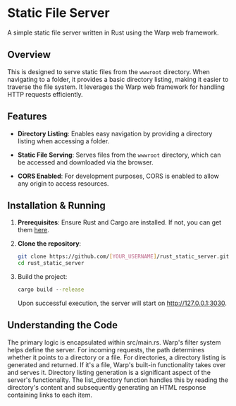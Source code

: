 # Static File Server

A simple static file server written in Rust using the Warp web framework.

## Overview

This is designed to serve static files from the `wwwroot` directory. When navigating to a folder, it provides a basic directory listing, making it easier to traverse the file system. 
It leverages the Warp web framework for handling HTTP requests efficiently.

## Features

- **Directory Listing**: Enables easy navigation by providing a directory listing when accessing a folder.
  
- **Static File Serving**: Serves files from the `wwwroot` directory, which can be accessed and downloaded via the browser.

- **CORS Enabled**: For development purposes, CORS is enabled to allow any origin to access resources.

## Installation & Running

1. **Prerequisites**: Ensure Rust and Cargo are installed. If not, you can get them [here](https://rustup.rs/).

2. **Clone the repository**:
   ```bash
   git clone https://github.com/[YOUR_USERNAME]/rust_static_server.git
   cd rust_static_server

3. Build the project:
   ```cmd
   cargo build --release
   ```

   Upon successful execution, the server will start on http://127.0.0.1:3030.

## Understanding the Code
The primary logic is encapsulated within src/main.rs. Warp's filter system helps define the server. For incoming requests, the path determines whether it points to a directory or a file. For directories, a directory listing is generated and returned. If it's a file, Warp's built-in functionality takes over and serves it.
Directory listing generation is a significant aspect of the server's functionality. The list_directory function handles this by reading the directory's content and subsequently generating an HTML response containing links to each item.

